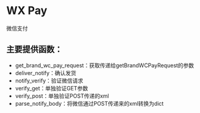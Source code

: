 WX Pay
=========

微信支付

## 主要提供函数：

- get_brand_wc_pay_request：获取传递给getBrandWCPayRequest的参数
- deliver_notify：确认发货
- notify_verify：验证微信请求
- verify_get：单独验证GET参数
- verify_post：单独验证POST传递的xml
- parse_notify_body：将微信通过POST传递来的xml转换为dict
